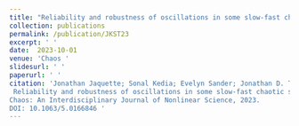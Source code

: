 ```yaml
---
title: "Reliability and robustness of oscillations in some slow-fast chaotic systems "
collection: publications
permalink: /publication/JKST23 
excerpt: ' '
date:  2023-10-01
venue: 'Chaos '
slidesurl: ' '
paperurl: ' '
citation: 'Jonathan Jaquette; Sonal Kedia; Evelyn Sander; Jonathan D. Touboul.
 Reliability and robustness of oscillations in some slow-fast chaotic systems.
Chaos: An Interdisciplinary Journal of Nonlinear Science, 2023. 
DOI: 10.1063/5.0166846 '
---
```


